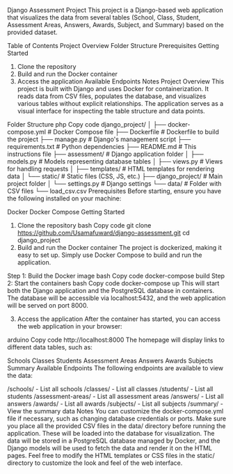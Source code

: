 Django Assessment Project
This project is a Django-based web application that visualizes the data from several tables (School, Class, Student, Assessment Areas, Answers, Awards, Subject, and Summary) based on the provided dataset.

Table of Contents
Project Overview
Folder Structure
Prerequisites
Getting Started
1. Clone the repository
2. Build and run the Docker container
3. Access the application
Available Endpoints
Notes
Project Overview
This project is built with Django and uses Docker for containerization. It reads data from CSV files, populates the database, and visualizes various tables without explicit relationships. The application serves as a visual interface for inspecting the table structure and data points.

Folder Structure
php
Copy code
django_project/
│
├── docker-compose.yml       # Docker Compose file
├── Dockerfile               # Dockerfile to build the project
├── manage.py                # Django's management script
├── requirements.txt         # Python dependencies
├── README.md                # This instructions file
├── assessment/                     # Django application folder
│   ├── models.py            # Models representing database tables
│   ├── views.py             # Views for handling requests
│   ├── templates/           # HTML templates for rendering data
│   └── static/              # Static files (CSS, JS, etc.)
├── django_project/          # Main project folder
│   └── settings.py          # Django settings
└── data/                    # Folder with CSV files
    └── load_csv.csv
Prerequisites
Before starting, ensure you have the following installed on your machine:

Docker
Docker Compose
Getting Started
1. Clone the repository
bash
Copy code
git clone  https://github.com/Usamafuward/django-assessment.git
cd django_project
2. Build and run the Docker container
The project is dockerized, making it easy to set up. Simply use Docker Compose to build and run the application.

Step 1: Build the Docker image
bash
Copy code
docker-compose build
Step 2: Start the containers
bash
Copy code
docker-compose up
This will start both the Django application and the PostgreSQL database in containers. The database will be accessible via localhost:5432, and the web application will be served on port 8000.

3. Access the application
After the container has started, you can access the web application in your browser:

arduino
Copy code
http://localhost:8000
The homepage will display links to different data tables, such as:

Schools
Classes
Students
Assessment Areas
Answers
Awards
Subjects
Summary
Available Endpoints
The following endpoints are available to view the data:

/schools/ - List all schools
/classes/ - List all classes
/students/ - List all students
/assessment-areas/ - List all assessment areas
/answers/ - List all answers
/awards/ - List all awards
/subjects/ - List all subjects
/summary/ - View the summary data
Notes
You can customize the docker-compose.yml file if necessary, such as changing database credentials or ports.
Make sure you place all the provided CSV files in the data/ directory before running the application. These will be loaded into the database for visualization.
The data will be stored in a PostgreSQL database managed by Docker, and the Django models will be used to fetch the data and render it on the HTML pages.
Feel free to modify the HTML templates or CSS files in the static/ directory to customize the look and feel of the web interface.
